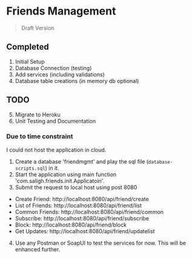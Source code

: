# Friends Management

> Draft Version

## Completed
 1. Initial Setup
 2. Database Connection (testing)
 3. Add services (including validations)
 4. Database table creations (in memory db optional)

## TODO
 5. Migrate to Heroku
 6. Unit Testing and Documentation


### Due to time constraint
 I could not host the application in cloud.
 1) Create a database 'friendmgmt' and play the sql file (`database-scripts.sql`) in it.
 2) Start the application using main function 'com.saligh.friends.init.Applicatoin'.
 3) Submit the request to local host using post 8080
 -   Create Friend: http://localhost:8080/api/friend/create
 -   List of Friends: http://localhost:8080/api/friend/list
 -   Common Friends: http://localhost:8080/api/friend/common
 -   Subscribe: http://localhost:8080/api/friend/subscribe
 -   Block: http://localhost:8080/api/friend/block
 -   Get Updates: http://localhost:8080/api/friend/updatelist
 4) Use any Postman or SoapUI to test the services for now. This will be enhanced further.


